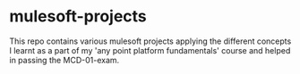 # mulesoft-projects

This repo contains various mulesoft projects applying the different concepts I learnt as a part of my 'any point platform fundamentals' course and helped in passing the MCD-01-exam.
